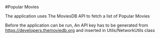 #Popular Movies

The application uses The MoviesDB API to fetch a list of Popular Movies

Before the application can be run, An API key has to be generated from https://developers.themoviedb.org and inserted in Utils/NetworkUtils class
